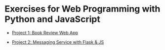 # Exercises for Web Programming with Python and JavaScript

- [Project 1: Book Review Web App](./proj1)

- [Project 2: Messaging Service with Flask & JS](./proj2)
